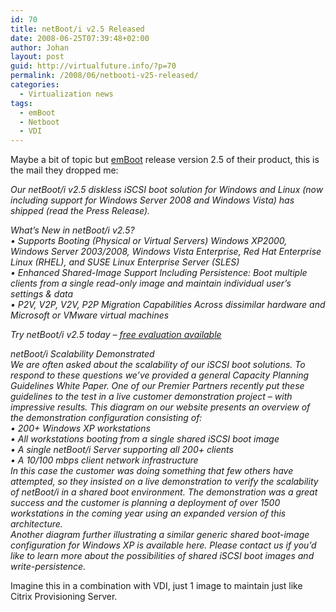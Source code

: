 ```yaml
---
id: 70
title: netBoot/i v2.5 Released
date: 2008-06-25T07:39:48+02:00
author: Johan
layout: post
guid: http://virtualfuture.info/?p=70
permalink: /2008/06/netbooti-v25-released/
categories:
  - Virtualization news
tags:
  - emBoot
  - Netboot
  - VDI
---
```

Maybe a bit of topic but <a href="http://www.emboot.com" target="_blank">emBoot</a> release version 2.5 of their product, this is the mail they dropped me:

<span style="Verdana;"><em>Our netBoot/i v2.5 diskless iSCSI boot solution for Windows and Linux (now including support for Windows Server 2008 and Windows Vista) has shipped (read the Press Release).<br /> </em></span>

<span style="Verdana;"><em>What’s New in netBoot/i v2.5?<br /> • Supports Booting (Physical or Virtual Servers) Windows XP2000, Windows Server 2003/2008, Windows Vista Enterprise, Red Hat Enterprise Linux (RHEL), and SUSE Linux Enterprise Server (SLES)<br /> • Enhanced Shared-Image Support Including Persistence: Boot multiple clients from a single read-only image and maintain individual user’s settings & data<br /> • P2V, V2P, V2V, P2P Migration Capabilities Across dissimilar hardware and Microsoft or VMware virtual machines<!--more--></em></span>

<span style="Verdana;"><em>Try netBoot/i v2.5 today – </em><a href="http://www.emboot.com/products_netBoot-i.htm"><em>free evaluation available </em></a><br /> </span>

<span style="Verdana;"><em>netBoot/i Scalability Demonstrated<br /> We are often asked about the scalability of our iSCSI boot solutions. To respond to these questions we’ve provided a general Capacity Planning Guidelines White Paper. One of our Premier Partners recently put these guidelines to the test in a live customer demonstration project – with impressive results. This diagram on our website presents an overview of the demonstration configuration consisting of:<br /> • 200+ Windows XP workstations<br /> • All workstations booting from a single shared iSCSI boot image<br /> • A single netBoot/i Server supporting all 200+ clients<br /> • A 10/100 mbps client network infrastructure<br /> In this case the customer was doing something that few others have attempted, so they insisted on a live demonstration to verify the scalability of netBoot/i in a shared boot environment. The demonstration was a great success and the customer is planning a deployment of over 1500 workstations in the coming year using an expanded version of this architecture.<br /> Another diagram further illustrating a similar generic shared boot-image configuration for Windows XP is available here. Please contact us if you’d like to learn more about the possibilities of shared iSCSI boot images and write-persistence. </em></span>

<span style="Verdana;">Imagine this in a combination with VDI, just 1 image to maintain just like Citrix Provisioning Server. </span>